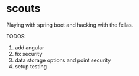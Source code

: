 scouts
======
Playing with spring boot and hacking with the fellas.

TODOS:
1. add angular
2. fix security
3. data storage options and point security
4. setup testing
